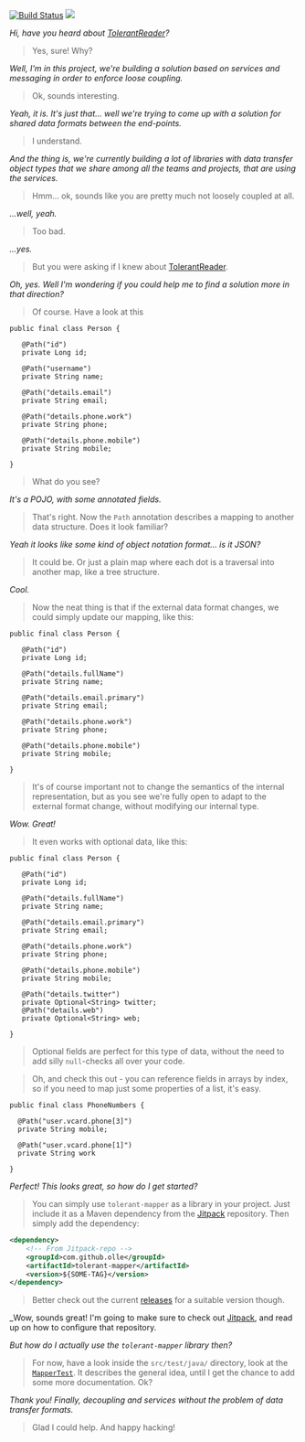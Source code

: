 [![Build Status](https://travis-ci.org/olle/tolerant-mapper.svg?branch=master)](https://travis-ci.org/olle/tolerant-mapper)
[![](https://jitpack.io/v/olle/tolerant-mapper.svg)](https://jitpack.io/#olle/tolerant-mapper)

_Hi, have you heard about [TolerantReader][1]?_

> Yes, sure! Why?

_Well, I'm in this project, we're building a solution based on services and
 messaging in order to enforce loose coupling._

> Ok, sounds interesting.

_Yeah, it is. It's just that... well we're trying to come up with a solution
for shared data formats between the end-points._

> I understand.

_And the thing is, we're currently building a lot of libraries with data
transfer object types that we share among all the teams and projects, that
are using the services._

> Hmm... ok, sounds like you are pretty much not loosely coupled at all.

_...well, yeah._

> Too bad.

_...yes._

> But you were asking if I knew about [TolerantReader][1].

_Oh, yes. Well I'm wondering if you could help me to find a solution more
 in that direction?_

> Of course. Have a look at this

    public final class Person {

       @Path("id")
       private Long id;

       @Path("username")
       private String name;

       @Path("details.email")
       private String email;

       @Path("details.phone.work")
       private String phone;

       @Path("details.phone.mobile")
       private String mobile;

    }

> What do you see?

_It's a POJO, with some annotated fields._

> That's right. Now the `Path` annotation describes a mapping to another
  data structure. Does it look familiar?

_Yeah it looks like some kind of object notation format... is it JSON?_

> It could be. Or just a plain map where each dot is a traversal into another
  map, like a tree structure.

_Cool._

> Now the neat thing is that if the external data format changes, we could
  simply update our mapping, like this:

    public final class Person {

       @Path("id")
       private Long id;

       @Path("details.fullName")
       private String name;

       @Path("details.email.primary")
       private String email;

       @Path("details.phone.work")
       private String phone;

       @Path("details.phone.mobile")
       private String mobile;

    }

> It's of course important not to change the semantics of the internal
  representation, but as you see we're fully open to adapt to the
  external format change, without modifying our internal type.

_Wow. Great!_

> It even works with optional data, like this:

    public final class Person {

       @Path("id")
       private Long id;

       @Path("details.fullName")
       private String name;

       @Path("details.email.primary")
       private String email;

       @Path("details.phone.work")
       private String phone;

       @Path("details.phone.mobile")
       private String mobile;

       @Path("details.twitter")
       private Optional<String> twitter;
       @Path("details.web")
       private Optional<String> web;

    }

> Optional fields are perfect for this type of data, without the need to add
  silly `null`-checks all over your code.

> Oh, and check this out - you can reference fields in arrays by index, so
  if you need to map just some properties of a list, it's easy.

    public final class PhoneNumbers {

      @Path("user.vcard.phone[3]")
      private String mobile;

      @Path("user.vcard.phone[1]")
      private String work

    }

_Perfect! This looks great, so how do I get started?_

> You can simply use `tolerant-mapper` as a library in your project. Just
  include it as a Maven dependency from the [Jitpack][3] repository. Then
  simply add the dependency:

```xml
<dependency>
    <!-- From Jitpack-repo -->
    <groupId>com.github.olle</groupId>
    <artifactId>tolerant-mapper</artifactId>
    <version>${SOME-TAG}</version>
</dependency>
```

> Better check out the current [releases][4] for a suitable version though.

_Wow, sounds great! I'm going to make sure to check out [Jitpack][3], and read
 up on how to configure that repository.

_But how do I actually use the `tolerant-mapper` library then?_

> For now, have a look inside the `src/test/java/` directory, look at the
  [`MapperTest`][2]. It describes the general idea, until I get the chance
  to add some more documentation. Ok?

_Thank you! Finally, decoupling and services without the problem of data
 transfer formats._

> Glad I could help. And happy hacking!

[1]: http://martinfowler.com/bliki/TolerantReader.html
[2]: src/test/java/tolerant/mapper/MapperTest.java
[3]: https://jitpack.io
[4]: releases/
